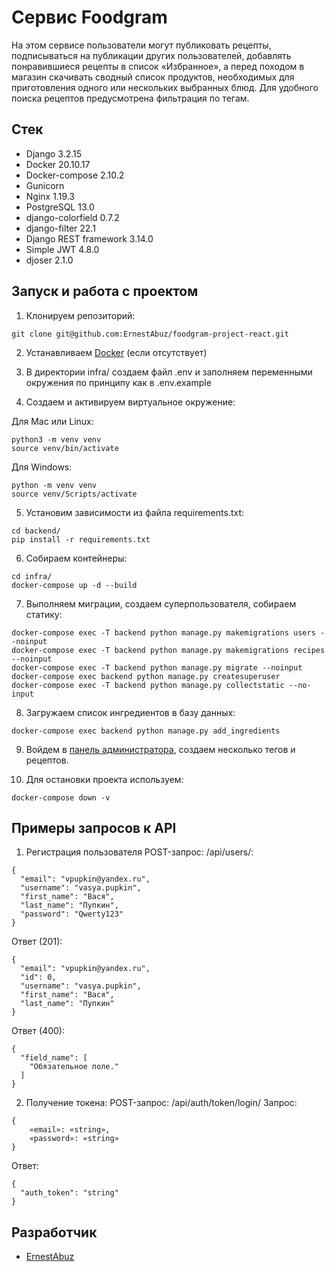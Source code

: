 # Cервис Foodgram
На этом сервисе пользователи могут публиковать рецепты, подписываться на публикации других пользователей, добавлять понравившиеся рецепты в список «Избранное», а перед походом в магазин скачивать сводный список продуктов, необходимых для приготовления одного или нескольких выбранных блюд. Для удобного поиска рецептов предусмотрена фильтрация по тегам.

## Стек
- Django 3.2.15
- Docker 20.10.17
- Docker-compose 2.10.2
- Gunicorn
- Nginx 1.19.3
- PostgreSQL 13.0
- django-colorfield 0.7.2
- django-filter 22.1
- Django REST framework 3.14.0
- Simple JWT 4.8.0
- djoser 2.1.0

## Запуск и работа с проектом

1. Клонируем репозиторий:
```
git clone git@github.com:ErnestAbuz/foodgram-project-react.git
```

2. Устанавливаем [Docker](https://docs.docker.com/engine/install/) (если отсутствует)

3. В директории infra/ создаем файл .env и заполняем переменными окружения по принципу как в .env.example

4. Cоздаем и активируем виртуальное окружение:

Для Mac или Linux:
```
python3 -m venv venv
source venv/bin/activate
```
Для Windows:
```
python -m venv venv
source venv/Scripts/activate
```

5. Установим зависимости из файла requirements.txt:
```
cd backend/
pip install -r requirements.txt
```

6. Собираем контейнеры:
```
cd infra/
docker-compose up -d --build
```

7. Выполняем миграции, создаем суперпользователя, собираем статику:
```
docker-compose exec -T backend python manage.py makemigrations users --noinput
docker-compose exec -T backend python manage.py makemigrations recipes --noinput
docker-compose exec -T backend python manage.py migrate --noinput
docker-compose exec backend python manage.py createsuperuser
docker-compose exec -T backend python manage.py collectstatic --no-input
```

8. Загружаем список ингредиентов в базу данных:
```
docker-compose exec backend python manage.py add_ingredients
```

9. Войдем в [панель администратора](http://localhost/admin/), создаем несколько тегов и рецептов.

10. Для остановки проекта используем:
```
docker-compose down -v 
```

## Примеры запросов к API

1. Регистрация пользователя
POST-запрос: /api/users/:
```
{
  "email": "vpupkin@yandex.ru",
  "username": "vasya.pupkin",
  "first_name": "Вася",
  "last_name": "Пупкин",
  "password": "Qwerty123"
}
```
Ответ (201):
```
{
  "email": "vpupkin@yandex.ru",
  "id": 0,
  "username": "vasya.pupkin",
  "first_name": "Вася",
  "last_name": "Пупкин"
}
```
Ответ (400):
```
{
  "field_name": [
    "Обязательное поле."
  ]
}
```
2. Получение токена:
POST-запрос: /api/auth/token/login/
Запрос:
```
{
    «email»: «string»,
    «password»: «string»
}
```
Ответ:
```
{
  "auth_token": "string"
}
```

## Разработчик
* [ErnestAbuz](https://github.com/ErnestAbuz)